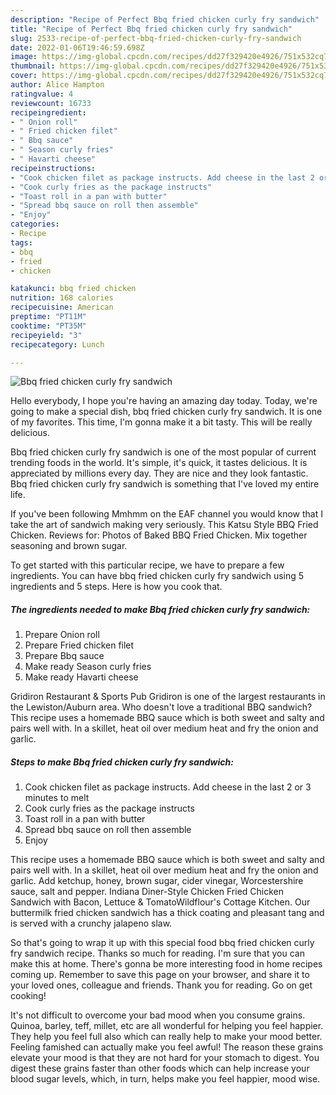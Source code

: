 ```yaml
---
description: "Recipe of Perfect Bbq fried chicken curly fry sandwich"
title: "Recipe of Perfect Bbq fried chicken curly fry sandwich"
slug: 2533-recipe-of-perfect-bbq-fried-chicken-curly-fry-sandwich
date: 2022-01-06T19:46:59.698Z
image: https://img-global.cpcdn.com/recipes/dd27f329420e4926/751x532cq70/bbq-fried-chicken-curly-fry-sandwich-recipe-main-photo.jpg
thumbnail: https://img-global.cpcdn.com/recipes/dd27f329420e4926/751x532cq70/bbq-fried-chicken-curly-fry-sandwich-recipe-main-photo.jpg
cover: https://img-global.cpcdn.com/recipes/dd27f329420e4926/751x532cq70/bbq-fried-chicken-curly-fry-sandwich-recipe-main-photo.jpg
author: Alice Hampton
ratingvalue: 4
reviewcount: 16733
recipeingredient:
- " Onion roll"
- " Fried chicken filet"
- " Bbq sauce"
- " Season curly fries"
- " Havarti cheese"
recipeinstructions:
- "Cook chicken filet as package instructs. Add cheese in the last 2 or 3 minutes to melt"
- "Cook curly fries as the package instructs"
- "Toast roll in a pan with butter"
- "Spread bbq sauce on roll then assemble"
- "Enjoy"
categories:
- Recipe
tags:
- bbq
- fried
- chicken

katakunci: bbq fried chicken 
nutrition: 168 calories
recipecuisine: American
preptime: "PT11M"
cooktime: "PT35M"
recipeyield: "3"
recipecategory: Lunch

---
```



![Bbq fried chicken curly fry sandwich](https://img-global.cpcdn.com/recipes/dd27f329420e4926/751x532cq70/bbq-fried-chicken-curly-fry-sandwich-recipe-main-photo.jpg)

Hello everybody, I hope you're having an amazing day today. Today, we're going to make a special dish, bbq fried chicken curly fry sandwich. It is one of my favorites. This time, I'm gonna make it a bit tasty. This will be really delicious.

Bbq fried chicken curly fry sandwich is one of the most popular of current trending foods in the world. It's simple, it's quick, it tastes delicious. It is appreciated by millions every day. They are nice and they look fantastic. Bbq fried chicken curly fry sandwich is something that I've loved my entire life.

If you&#39;ve been following Mmhmm on the EAF channel you would know that I take the art of sandwich making very seriously. This Katsu Style BBQ Fried Chicken. Reviews for: Photos of Baked BBQ Fried Chicken. Mix together seasoning and brown sugar.


To get started with this particular recipe, we have to prepare a few ingredients. You can have bbq fried chicken curly fry sandwich using 5 ingredients and 5 steps. Here is how you cook that.

<!--inarticleads1-->

##### The ingredients needed to make Bbq fried chicken curly fry sandwich:

1. Prepare  Onion roll
1. Prepare  Fried chicken filet
1. Prepare  Bbq sauce
1. Make ready  Season curly fries
1. Make ready  Havarti cheese


Gridiron Restaurant &amp; Sports Pub Gridiron is one of the largest restaurants in the Lewiston/Auburn area. Who doesn&#39;t love a traditional BBQ sandwich? This recipe uses a homemade BBQ sauce which is both sweet and salty and pairs well with. In a skillet, heat oil over medium heat and fry the onion and garlic. 

<!--inarticleads2-->

##### Steps to make Bbq fried chicken curly fry sandwich:

1. Cook chicken filet as package instructs. Add cheese in the last 2 or 3 minutes to melt
1. Cook curly fries as the package instructs
1. Toast roll in a pan with butter
1. Spread bbq sauce on roll then assemble
1. Enjoy


This recipe uses a homemade BBQ sauce which is both sweet and salty and pairs well with. In a skillet, heat oil over medium heat and fry the onion and garlic. Add ketchup, honey, brown sugar, cider vinegar, Worcestershire sauce, salt and pepper. Indiana Diner-Style Chicken Fried Chicken Sandwich with Bacon, Lettuce &amp; TomatoWildflour&#39;s Cottage Kitchen. Our buttermilk fried chicken sandwich has a thick coating and pleasant tang and is served with a crunchy jalapeno slaw. 

So that's going to wrap it up with this special food bbq fried chicken curly fry sandwich recipe. Thanks so much for reading. I'm sure that you can make this at home. There's gonna be more interesting food in home recipes coming up. Remember to save this page on your browser, and share it to your loved ones, colleague and friends. Thank you for reading. Go on get cooking!

It's not difficult to overcome your bad mood when you consume grains. Quinoa, barley, teff, millet, etc are all wonderful for helping you feel happier. They help you feel full also which can really help to make your mood better. Feeling famished can actually make you feel awful! The reason these grains elevate your mood is that they are not hard for your stomach to digest. You digest these grains faster than other foods which can help increase your blood sugar levels, which, in turn, helps make you feel happier, mood wise.

